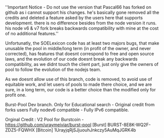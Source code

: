 ''Important Notice - Do not use the version that Pascal66 has forked on github as i cannot support his changes.
he's basically gone removed all the credits and deleted a feature asked by the users here that supports development.
there is no difference besides from the node version it runs.
his node v6 & v7 fork breaks backwards compatibility with mine at the cost of no additional features.''

Unfortunatly, the SOELexicon code has at least two majors bugs, that make unusable the pool in middle/long term (in profit of the owner, and never corrected), has features that doesnt correspond to free and open source laws, and the evolution of our code doesnt break any backwards compatibility, as we didnt touch the client part, just only give the owners of pool to follow the evolution of the nodejs team.

As we doesnt allow use of this branch, code is removed, to avoid use of equitable work, and let users of pools to made there choice, and we are sure, in a long term, our code is a better choice than the modified only for profit one.

Burst-Pool Dev branch. Only for Educational search - Original credit from forks users 
Fully nodev6 compatible - Fully IPv6 compatible.

Orginal Credit :
V2 Pool for Burstcoin - https://github.com/uraymeiviar/burst-pool
[Burst] BURST-8E8K-WQ2F-ZDZ5-FQWHX [Bitcoin] 1UrayjqRjSJjuouhJnkczy5AuMqJGRK4b
